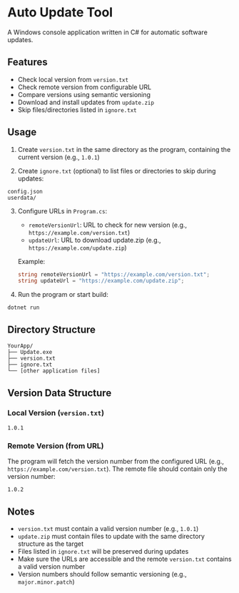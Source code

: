 # Auto Update Tool

A Windows console application written in C# for automatic software updates.

## Features

- Check local version from `version.txt`
- Check remote version from configurable URL
- Compare versions using semantic versioning
- Download and install updates from `update.zip`
- Skip files/directories listed in `ignore.txt`

## Usage

1. Create `version.txt` in the same directory as the program, containing the current version (e.g., `1.0.1`)

2. Create `ignore.txt` (optional) to list files or directories to skip during updates:
```
config.json
userdata/
```

3. Configure URLs in `Program.cs`:
   - `remoteVersionUrl`: URL to check for new version (e.g., `https://example.com/version.txt`)
   - `updateUrl`: URL to download update.zip (e.g., `https://example.com/update.zip`)

   Example:
   ```csharp
   string remoteVersionUrl = "https://example.com/version.txt";
   string updateUrl = "https://example.com/update.zip";
   ```

4. Run the program or start build:
```
dotnet run
```

## Directory Structure

```
YourApp/
├── Update.exe
├── version.txt
├── ignore.txt
└── [other application files]
```

## Version Data Structure

### Local Version (`version.txt`)
```
1.0.1
```

### Remote Version (from URL)
The program will fetch the version number from the configured URL (e.g., `https://example.com/version.txt`). The remote file should contain only the version number:
```
1.0.2
```

## Notes

- `version.txt` must contain a valid version number (e.g., `1.0.1`)
- `update.zip` must contain files to update with the same directory structure as the target
- Files listed in `ignore.txt` will be preserved during updates
- Make sure the URLs are accessible and the remote `version.txt` contains a valid version number
- Version numbers should follow semantic versioning (e.g., `major.minor.patch`) 
